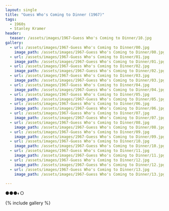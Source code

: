 ```yaml
---
layout: single
title: "Guess Who's Coming to Dinner (1967)"
tags:
  - 1960s 
  - Stanley Kramer
header:
  teaser: /assets/images/1967-Guess Who's Coming to Dinner/10.jpg
gallery:
  - url: /assets/images/1967-Guess Who's Coming to Dinner/00.jpg
    image_path: /assets/images/1967-Guess Who's Coming to Dinner/00.jpg  
  - url: /assets/images/1967-Guess Who's Coming to Dinner/01.jpg
    image_path: /assets/images/1967-Guess Who's Coming to Dinner/01.jpg
  - url: /assets/images/1967-Guess Who's Coming to Dinner/02.jpg
    image_path: /assets/images/1967-Guess Who's Coming to Dinner/02.jpg
  - url: /assets/images/1967-Guess Who's Coming to Dinner/03.jpg
    image_path: /assets/images/1967-Guess Who's Coming to Dinner/03.jpg
  - url: /assets/images/1967-Guess Who's Coming to Dinner/04.jpg
    image_path: /assets/images/1967-Guess Who's Coming to Dinner/04.jpg
  - url: /assets/images/1967-Guess Who's Coming to Dinner/05.jpg
    image_path: /assets/images/1967-Guess Who's Coming to Dinner/05.jpg
  - url: /assets/images/1967-Guess Who's Coming to Dinner/06.jpg
    image_path: /assets/images/1967-Guess Who's Coming to Dinner/06.jpg
  - url: /assets/images/1967-Guess Who's Coming to Dinner/07.jpg
    image_path: /assets/images/1967-Guess Who's Coming to Dinner/07.jpg
  - url: /assets/images/1967-Guess Who's Coming to Dinner/08.jpg
    image_path: /assets/images/1967-Guess Who's Coming to Dinner/08.jpg
  - url: /assets/images/1967-Guess Who's Coming to Dinner/09.jpg
    image_path: /assets/images/1967-Guess Who's Coming to Dinner/09.jpg
  - url: /assets/images/1967-Guess Who's Coming to Dinner/10.jpg
    image_path: /assets/images/1967-Guess Who's Coming to Dinner/10.jpg
  - url: /assets/images/1967-Guess Who's Coming to Dinner/11.jpg
    image_path: /assets/images/1967-Guess Who's Coming to Dinner/11.jpg
  - url: /assets/images/1967-Guess Who's Coming to Dinner/12.jpg
    image_path: /assets/images/1967-Guess Who's Coming to Dinner/12.jpg
  - url: /assets/images/1967-Guess Who's Coming to Dinner/13.jpg
    image_path: /assets/images/1967-Guess Who's Coming to Dinner/13.jpg
 
---
```

●●●◐○

{% include gallery %}
